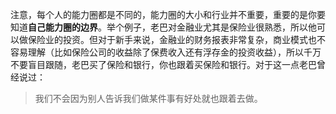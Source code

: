 注意，每个人的能力圈都是不同的，能力圈的大小和行业并不重要，重要的是你要知道**自己能力圈的边界**。举个例子，老巴对金融业尤其是保险业很熟悉，所以他可以做保险业的投资。但对于新手来说，金融业的财务报表非常复杂，商业模式也不容易理解（比如保险公司的收益除了保费收入还有浮存金的投资收益），所以千万不要盲目跟随，老巴买了保险和银行，你也跟着买保险和银行。对于这一点老巴曾经说过：

> 我们不会因为别人告诉我们做某件事有好处就也跟着去做。
